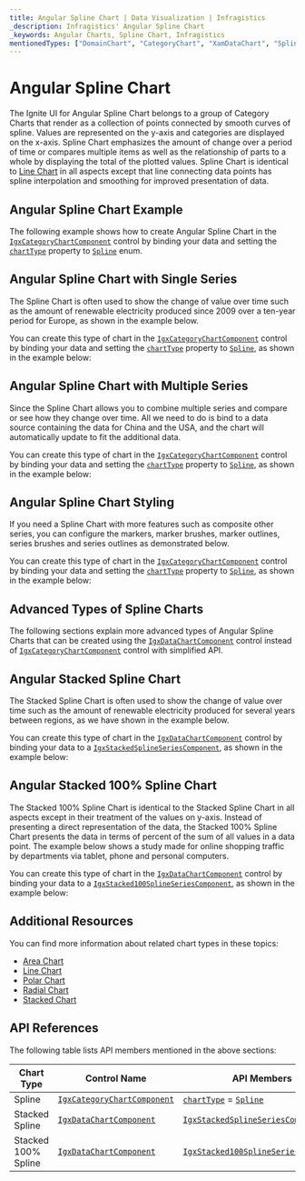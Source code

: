 ```yaml
---
title: Angular Spline Chart | Data Visualization | Infragistics
_description: Infragistics' Angular Spline Chart
_keywords: Angular Charts, Spline Chart, Infragistics
mentionedTypes: ["DomainChart", "CategoryChart", "XamDataChart", "SplineSeries", "StackedSplineSeries", "Stacked100SplineSeries", "Series", "CategoryChartType"]
---
```


# Angular Spline Chart

The Ignite UI for Angular Spline Chart belongs to a group of Category Charts that render as a collection of points connected by smooth curves of spline. Values are represented on the y-axis and categories are displayed on the x-axis. Spline Chart emphasizes the amount of change over a period of time or compares multiple items as well as the relationship of parts to a whole by displaying the total of the plotted values. Spline Chart is identical to [Line Chart](line-chart.md) in all aspects except that line connecting data points has spline interpolation and smoothing for improved presentation of data.

## Angular Spline Chart Example

The following example shows how to create Angular Spline Chart in the [`IgxCategoryChartComponent`]({environment:dvApiBaseUrl}/products/ignite-ui-angular/api/docs/typescript/latest/classes/igniteui_angular_charts.igxcategorychartcomponent.html) control by binding your data and setting the [`chartType`]({environment:dvApiBaseUrl}/products/ignite-ui-angular/api/docs/typescript/latest/classes/igniteui_angular_charts.igxcategorychartcomponent.html#chartType) property to [`Spline`]({environment:dvApiBaseUrl}/products/ignite-ui-angular/api/docs/typescript/latest/enums/igniteui_angular_charts.categorycharttype.html#Spline) enum.

<code-view style="height: 600px" alt="Angular Spline Chart Multiple Sources"
           data-demos-base-url="{environment:dvDemosBaseUrl}"
                    iframe-src="{environment:dvDemosBaseUrl}/charts/category-chart/spline-multiple-sources"
                                                 github-src="charts/category-chart/spline-multiple-sources">
</code-view>


<div class="divider--half"></div>

## Angular Spline Chart with Single Series

The Spline Chart is often used to show the change of value over time such as the amount of renewable electricity produced since 2009 over a ten-year period for Europe, as shown in the example below.

You can create this type of chart in the [`IgxCategoryChartComponent`]({environment:dvApiBaseUrl}/products/ignite-ui-angular/api/docs/typescript/latest/classes/igniteui_angular_charts.igxcategorychartcomponent.html) control by binding your data and setting the [`chartType`]({environment:dvApiBaseUrl}/products/ignite-ui-angular/api/docs/typescript/latest/classes/igniteui_angular_charts.igxcategorychartcomponent.html#chartType) property to [`Spline`]({environment:dvApiBaseUrl}/products/ignite-ui-angular/api/docs/typescript/latest/enums/igniteui_angular_charts.categorycharttype.html#Spline), as shown in the example below:

<code-view style="height: 600px" alt="Angular Spline Chart with Single Source"
           data-demos-base-url="{environment:dvDemosBaseUrl}"
                    iframe-src="{environment:dvDemosBaseUrl}/charts/category-chart/spline-single-source"
                                                 github-src="charts/category-chart/spline-single-source">
</code-view>


<div class="divider--half"></div>

## Angular Spline Chart with Multiple Series

Since the Spline Chart allows you to combine multiple series and compare or see how they change over time. All we need to do is bind to a data source containing the data for China and the USA, and the chart will automatically update to fit the additional data.

You can create this type of chart in the [`IgxCategoryChartComponent`]({environment:dvApiBaseUrl}/products/ignite-ui-angular/api/docs/typescript/latest/classes/igniteui_angular_charts.igxcategorychartcomponent.html) control by binding your data and setting the [`chartType`]({environment:dvApiBaseUrl}/products/ignite-ui-angular/api/docs/typescript/latest/classes/igniteui_angular_charts.igxcategorychartcomponent.html#chartType) property to [`Spline`]({environment:dvApiBaseUrl}/products/ignite-ui-angular/api/docs/typescript/latest/enums/igniteui_angular_charts.categorycharttype.html#Spline), as shown in the example below:

<code-view style="height: 600px" alt="Angular Spline Chart with Multiple Sources"
           data-demos-base-url="{environment:dvDemosBaseUrl}"
                    iframe-src="{environment:dvDemosBaseUrl}/charts/category-chart/spline-multiple-sources"
                                                 github-src="charts/category-chart/spline-multiple-sources">
</code-view>


<div class="divider--half"></div>

## Angular Spline Chart Styling

If you need a Spline Chart with more features such as composite other series, you can configure the markers, marker brushes, marker outlines, series brushes and series outlines as demonstrated below.

You can create this type of chart in the [`IgxCategoryChartComponent`]({environment:dvApiBaseUrl}/products/ignite-ui-angular/api/docs/typescript/latest/classes/igniteui_angular_charts.igxcategorychartcomponent.html) control by binding your data and setting the [`chartType`]({environment:dvApiBaseUrl}/products/ignite-ui-angular/api/docs/typescript/latest/classes/igniteui_angular_charts.igxcategorychartcomponent.html#chartType) property to [`Spline`]({environment:dvApiBaseUrl}/products/ignite-ui-angular/api/docs/typescript/latest/enums/igniteui_angular_charts.categorycharttype.html#Spline), as shown in the example below:

<code-view style="height: 600px" alt="Angular Spline Chart Styling"
           data-demos-base-url="{environment:dvDemosBaseUrl}"
                    iframe-src="{environment:dvDemosBaseUrl}/charts/category-chart/spline-styling"
                                                 github-src="charts/category-chart/spline-styling">
</code-view>


<div class="divider--half"></div>

## Advanced Types of Spline Charts

The following sections explain more advanced types of Angular Spline Charts that can be created using the [`IgxDataChartComponent`]({environment:dvApiBaseUrl}/products/ignite-ui-angular/api/docs/typescript/latest/classes/igniteui_angular_charts.igxdatachartcomponent.html) control instead of [`IgxCategoryChartComponent`]({environment:dvApiBaseUrl}/products/ignite-ui-angular/api/docs/typescript/latest/classes/igniteui_angular_charts.igxcategorychartcomponent.html) control with simplified API.

## Angular Stacked Spline Chart

The Stacked Spline Chart is often used to show the change of value over time such as the amount of renewable electricity produced for several years between regions, as we have shown in the example below.

You can create this type of chart in the [`IgxDataChartComponent`]({environment:dvApiBaseUrl}/products/ignite-ui-angular/api/docs/typescript/latest/classes/igniteui_angular_charts.igxdatachartcomponent.html) control by binding your data to a [`IgxStackedSplineSeriesComponent`]({environment:dvApiBaseUrl}/products/ignite-ui-angular/api/docs/typescript/latest/classes/igniteui_angular_charts.igxstackedsplineseriescomponent.html), as shown in the example below:

<code-view style="height: 600px" alt="Angular Stacked Spline Chart"
           data-demos-base-url="{environment:dvDemosBaseUrl}"
                    iframe-src="{environment:dvDemosBaseUrl}/charts/data-chart/stacked-spline-chart"
                                                 github-src="charts/data-chart/stacked-spline-chart">
</code-view>


<div class="divider--half"></div>

## Angular Stacked 100% Spline Chart

The Stacked 100% Spline Chart is identical to the Stacked Spline Chart in all aspects except in their treatment of the values on y-axis. Instead of presenting a direct representation of the data, the Stacked 100% Spline Chart presents the data in terms of percent of the sum of all values in a data point. The example below shows a study made for online shopping traffic by departments via tablet, phone and personal computers.

You can create this type of chart in the [`IgxDataChartComponent`]({environment:dvApiBaseUrl}/products/ignite-ui-angular/api/docs/typescript/latest/classes/igniteui_angular_charts.igxdatachartcomponent.html) control by binding your data to a [`IgxStacked100SplineSeriesComponent`]({environment:dvApiBaseUrl}/products/ignite-ui-angular/api/docs/typescript/latest/classes/igniteui_angular_charts.igxstacked100splineseriescomponent.html), as shown in the example below:

<code-view style="height: 600px" alt="Angular Stacked 100 Spline Chart"
           data-demos-base-url="{environment:dvDemosBaseUrl}"
                    iframe-src="{environment:dvDemosBaseUrl}/charts/data-chart/stacked-100-spline-chart"
                                                 github-src="charts/data-chart/stacked-100-spline-chart">
</code-view>


<div class="divider--half"></div>

## Additional Resources

You can find more information about related chart types in these topics:

*   [Area Chart](area-chart.md)
*   [Line Chart](spline-chart.md)
*   [Polar Chart](polar-chart.md)
*   [Radial Chart](radial-chart.md)
*   [Stacked Chart](stacked-chart.md)

## API References

The following table lists API members mentioned in the above sections:

| Chart Type          | Control Name       | API Members |
| --------------------|--------------------|-------------------------- |
| Spline              | [`IgxCategoryChartComponent`]({environment:dvApiBaseUrl}/products/ignite-ui-angular/api/docs/typescript/latest/classes/igniteui_angular_charts.igxcategorychartcomponent.html) | [`chartType`]({environment:dvApiBaseUrl}/products/ignite-ui-angular/api/docs/typescript/latest/classes/igniteui_angular_charts.igxcategorychartcomponent.html#chartType) = [`Spline`]({environment:dvApiBaseUrl}/products/ignite-ui-angular/api/docs/typescript/latest/enums/igniteui_angular_charts.categorycharttype.html#Spline) |
| Stacked Spline      | [`IgxDataChartComponent`]({environment:dvApiBaseUrl}/products/ignite-ui-angular/api/docs/typescript/latest/classes/igniteui_angular_charts.igxdatachartcomponent.html)     | [`IgxStackedSplineSeriesComponent`]({environment:dvApiBaseUrl}/products/ignite-ui-angular/api/docs/typescript/latest/classes/igniteui_angular_charts.igxstackedsplineseriescomponent.html) |
| Stacked 100% Spline | [`IgxDataChartComponent`]({environment:dvApiBaseUrl}/products/ignite-ui-angular/api/docs/typescript/latest/classes/igniteui_angular_charts.igxdatachartcomponent.html)     | [`IgxStacked100SplineSeriesComponent`]({environment:dvApiBaseUrl}/products/ignite-ui-angular/api/docs/typescript/latest/classes/igniteui_angular_charts.igxstacked100splineseriescomponent.html) |
